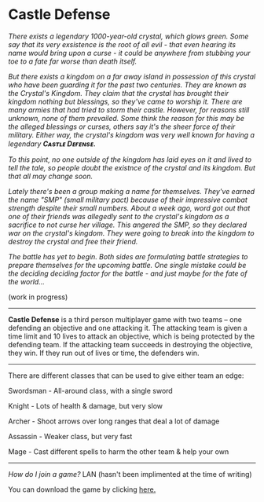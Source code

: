 # Castle Defense

_There exists a legendary 1000-year-old crystal, which glows green. Some say that its very exsistence is the root of all evil - that even hearing its name would bring upon a curse - it could be anywhere from stubbing your toe to a fate far worse than death itself._

_But there exists a kingdom on a far away island in possession of this crystal who have been guarding it for the past two centuries. They are known as the Crystal's Kingdom. They claim that the crystal has brought their kingdom nothing but blessings, so they've came to worship it. There are many armies that had tried to storm their castle. However, for reasons still unknown, none of them prevailed. Some think the reason for this may be the alleged blessings or curses, others say it's the sheer force of their military. Either way, the crystal's kingdom was very well known for having a legendary **Cᴀsᴛʟᴇ Dᴇғᴇɴsᴇ.**_

_To this point, no one outside of the kingdom has laid eyes on it and lived to tell the tale, so people doubt the existnce of the crystal and its kingdom. But that all may change soon._

_Lately there's been a group making a name for themselves. They've earned the name "SMP" (small military pact) because of their impressive combat strength despite their small numbers. About a week ago, word got out that one of their friends was allegedly sent to the crystal's kingdom as a sacrifice to not curse her village. This angered the SMP, so they declared war on the crystal's kingdom. They were going to break into the kingdom to destroy the crystal and free their friend._

_The battle has yet to begin. Both sides are formulating battle strategies to prepare themselves for the upcoming battle. One single mistake could be the deciding deciding factor for the battle - and just maybe for the fate of the world..._

(work in progress)

----

**Castle Defense** is a third person multiplayer game with two teams – one defending an objective and one attacking it. The attacking team is given a time limit and 10 lives to attack an objective, which is being protected by the defending team. If the attacking team succeeds in destroying the objective, they win. If they run out of lives or time, the defenders win. 

---------------------------------------------------

There are different classes that can be used to give either team an edge:


Swordsman - All-around class, with a single sword

Knight - Lots of health & damage, but very slow

Archer - Shoot arrows over long ranges that deal a lot of damage

Assassin - Weaker class, but very fast

Mage - Cast different spells to harm the other team & help your own

-----------

_How do I join a game?_
LAN (hasn't been implimented at the time of writing)

You can download the game by clicking [here.](https://github.com/castledefensegame/castle-defense/releases)
